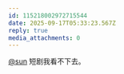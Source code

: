 ```yaml
---
id: 115218002972715544
date: 2025-09-17T05:33:23.567Z
reply: true
media_attachments: 0
---
```


<p><span class="h-card" translate="no"><a href="https://jiong.us/@sun" class="u-url mention" rel="nofollow noopener" target="_blank">@<span>sun</span></a></span> 短剧我看不下去。</p>
